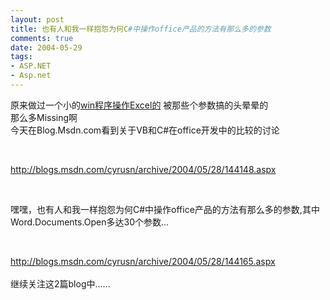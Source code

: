 ```yaml
---
layout: post
title: 也有人和我一样抱怨为何C#中操作office产品的方法有那么多的参数
comments: true
date: 2004-05-29
tags:
- ASP.NET
- Asp.net
---
```


<p>原来做过一个小的<a href="http://www.cnblogs.com/huobazi/archive/2004/04/27/7771.aspx">win程序操作Excel的</a> 被那些个参数搞的头晕晕的<br />那么多Missing啊<br />今天在Blog.Msdn.com看到关于VB和C#在office开发中的比较的讨论</p>
<br /><p><a href="http://blogs.msdn.com/cyrusn/archive/2004/05/28/144148.aspx">http://blogs.msdn.com/cyrusn/archive/2004/05/28/144148.aspx</a></p>
<br /><p>嘿嘿，也有人和我一样抱怨为何C#中操作office产品的方法有那么多的参数,其中Word.Documents.Open多达30个参数...</p>
<br /><p><a href="http://blogs.msdn.com/cyrusn/archive/2004/05/28/144165.aspx">http://blogs.msdn.com/cyrusn/archive/2004/05/28/144165.aspx</a><br /><br />继续关注这2篇blog中......</p>				
